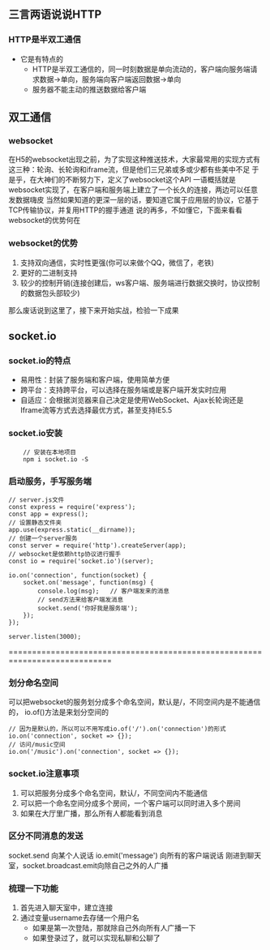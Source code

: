 ## 三言两语说说HTTP
### HTTP是半双工通信
- 它是有特点的
    - HTTP是半双工通信的，同一时刻数据是单向流动的，客户端向服务端请求数据->单向，服务端向客户端返回数据->单向
    - 服务器不能主动的推送数据给客户端
## 双工通信
### websocket
在H5的websocket出现之前，为了实现这种推送技术，大家最常用的实现方式有这三种：轮询、长轮询和iframe流，但是他们三兄弟或多或少都有些美中不足
于是乎，在大神们的不断努力下，定义了websocket这个API
一语概括就是websocket实现了，在客户端和服务端上建立了一个长久的连接，两边可以任意发数据嗨皮
当然如果知道的更深一层的话，要知道它属于应用层的协议，它基于TCP传输协议，并复用HTTP的握手通道
说的再多，不如懂它，下面来看看websocket的优势何在
### websocket的优势
1. 支持双向通信，实时性更强(你可以来做个QQ，微信了，老铁)
2. 更好的二进制支持
3. 较少的控制开销(连接创建后，ws客户端、服务端进行数据交换时，协议控制的数据包头部较少)

那么废话说到这里了，接下来开始实战，检验一下成果



## socket.io
### socket.io的特点
- 易用性：封装了服务端和客户端，使用简单方便
- 跨平台：支持跨平台，可以选择在服务端或是客户端开发实时应用
- 自适应：会根据浏览器来自己决定是使用WebSocket、Ajax长轮询还是Iframe流等方式去选择最优方式，甚至支持IE5.5

### socket.io安装
```
    // 安装在本地项目
    npm i socket.io -S
```

### 启动服务，手写服务端
```
// server.js文件
const express = require('express');
const app = express();
// 设置静态文件夹
app.use(express.static(__dirname));
// 创建一个server服务
const server = require('http').createServer(app);
// websocket是依赖http协议进行握手
const io = require('socket.io')(server);

io.on('connection', function(socket) {
    socket.on('message', function(msg) {
        console.log(msg);   // 客户端发来的消息
        // send方法来给客户端发消息
        socket.send('你好我是服务端');      
    });
});

server.listen(3000);
```

============================================================================

### 划分命名空间
可以把websocket的服务划分成多个命名空间，默认是/，不同空间内是不能通信的，
io.of()方法是来划分空间的
```
// 因为是默认的，所以可以不用写成io.of('/').on('connection')的形式
io.on('connection', socket => {});
// 访问/music空间
io.on('/music').on('connection', socket => {});
```


### socket.io注意事项
1. 可以把服务分成多个命名空间，默认/，不同空间内不能通信
2. 可以把一个命名空间分成多个房间，一个客户端可以同时进入多个房间
3. 如果在大厅里广播，那么所有人都能看到消息

### 区分不同消息的发送
socket.send  向某个人说话
io.emit('message')  向所有的客户端说话
刚进到聊天室，socket.broadcast.emit向除自己之外的人广播

### 梳理一下功能
1. 首先进入聊天室中，建立连接
2. 通过变量username去存储一个用户名
    - 如果是第一次登陆，那就除自己外向所有人广播一下
    - 如果登录过了，就可以实现私聊和公聊了